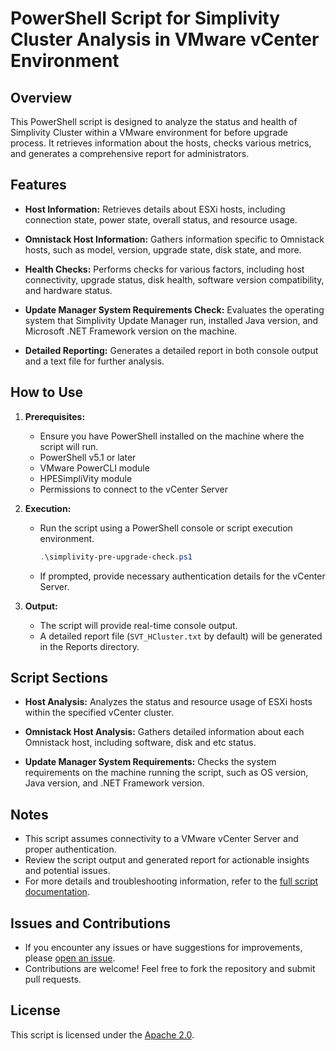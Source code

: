 # PowerShell Script for Simplivity Cluster Analysis in VMware vCenter Environment

## Overview

This PowerShell script is designed to analyze the status and health of Simplivity Cluster within a VMware environment for before upgrade process. It retrieves information about the hosts, checks various metrics, and generates a comprehensive report for administrators.

## Features

- **Host Information:** Retrieves details about ESXi hosts, including connection state, power state, overall status, and resource usage.

- **Omnistack Host Information:** Gathers information specific to Omnistack hosts, such as model, version, upgrade state, disk state, and more.

- **Health Checks:** Performs checks for various factors, including host connectivity, upgrade status, disk health, software version compatibility, and hardware status.

- **Update Manager System Requirements Check:** Evaluates the operating system that Simplivity Update Manager run, installed Java version, and Microsoft .NET Framework version on the machine.

- **Detailed Reporting:** Generates a detailed report in both console output and a text file for further analysis.

## How to Use

1. **Prerequisites:**
   - Ensure you have PowerShell installed on the machine where the script will run.
   - PowerShell v5.1 or later
   - VMware PowerCLI module
   - HPESimpliVity module
   - Permissions to connect to the vCenter Server

2. **Execution:**
   - Run the script using a PowerShell console or script execution environment.
     ```powershell
     .\simplivity-pre-upgrade-check.ps1
     ```
   - If prompted, provide necessary authentication details for the vCenter Server.

4. **Output:**
   - The script will provide real-time console output.
   - A detailed report file (`SVT_HCluster.txt` by default) will be generated in the Reports directory.

## Script Sections

- **Host Analysis:** Analyzes the status and resource usage of ESXi hosts within the specified vCenter cluster.

- **Omnistack Host Analysis:** Gathers detailed information about each Omnistack host, including software, disk and etc status.

- **Update Manager System Requirements:** Checks the system requirements on the machine running the script, such as OS version, Java version, and .NET Framework version.

## Notes

- This script assumes connectivity to a VMware vCenter Server and proper authentication.
- Review the script output and generated report for actionable insights and potential issues.
- For more details and troubleshooting information, refer to the [full script documentation](https://link-to-full-script-documentation).

## Issues and Contributions

- If you encounter any issues or have suggestions for improvements, please [open an issue](https://link-to-issue-tracker).
- Contributions are welcome! Feel free to fork the repository and submit pull requests.

## License

This script is licensed under the [Apache 2.0](LICENSE).
